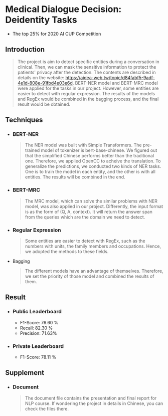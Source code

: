 # Medical Dialogue Decision: Deidentity Tasks
* The top 25% for 2020 AI CUP Competition

Introduction
----
  > The project is aim to detect specific entities during a conversation in clinical. Then, we can mask the sensitive information to protect the patients' privacy after the detection. The contents are described in details on the website: https://aidea-web.tw/topic/d84fabf5-9adf-4e1d-808e-91fbd4e03e6d. BERT-NER model and BERT-MRC model were applied for the tasks in our project. However, some entities are easier to detect with regular expression. The results of the models and RegEx would be combined in the bagging process, and the final result would be obtained.

Techniques
----
* ### BERT-NER
  >The NER model was built with Simple Transformers. The pre-trained model of tokenizer is bert-base-chinese. We figured out that the simplified Chinese performs better than the traditional one. Therefore, we applied OpenCC to acheive the translation. To generalize the predictions, we conducted two kinds of NER tasks. One is to train the model in each entity, and the other is with all entities. The results will be combined in the end.

* ### BERT-MRC
  >The MRC model, which can solve the similar problems with NER model, was also applied in our project. Differently, the input format is as the form of (Q, A, context). It will return the answer span from the queries which are the domain we need to detect.

* ### Regular Expression
  >Some entities are easier to detect with RegEx, such as the numbers with units, the family members and occupations. Hence, we adopted the methods to these fields.

* Bagging
  >The different models have an advantage of themselves. Therefore, we set the priority of those model and combined the results of them.

Result
----
* ### Public Leaderboard
  * F1-Score: 76.60 %
  * Recall: 82.30 %
  * Precision: 71.63%
* ### Private Leaderboard
  * F1-Score: 78.11 %

Supplement
----
* ### Document
  >The document file contains the presentation and final report for NLP course. If wondering the project in details in Chinese, you can check the files there.
